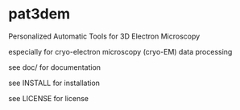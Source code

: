 # pat3dem
Personalized Automatic Tools for 3D Electron Microscopy

especially for cryo-electron microscopy (cryo-EM) data processing

see doc/ for documentation

see INSTALL for installation

see LICENSE for license

